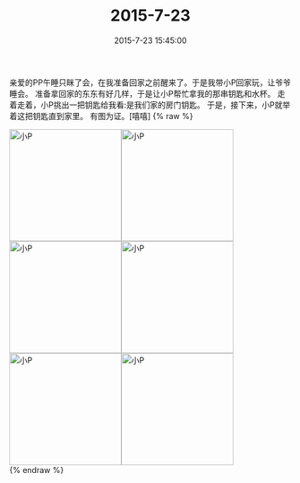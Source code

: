 ﻿---
title: 2015-7-23
date: 2015-7-23 15:45:00
tags:
categories: 妈妈
---
亲爱的PP午睡只眯了会，在我准备回家之前醒来了。于是我带小P回家玩，让爷爷睡会。
准备拿回家的东东有好几样，于是让小P帮忙拿我的那串钥匙和水杯。
走着走着，小P挑出一把钥匙给我看:是我们家的房门钥匙。
于是，接下来，小P就举着这把钥匙直到家里。
有图为证。[嘻嘻]
{% raw %}
<div style="width:500 px">
<div style="float:left; width:100 px"><img src="/2015-7-23-1/微信图片_20171011101303.jpg" width="200" alt="小P"></div>
<div style="float:left; width:100 px"><img src="/2015-7-23-1/微信图片_20171011101314.jpg" width="200" alt="小P"></div>
<div style="float:left; width:100 px"><img src="/2015-7-23-1/微信图片_20171011101322.jpg" width="200" alt="小P"></div>
<div style="float:left; width:100 px"><img src="/2015-7-23-1/微信图片_20171011101331.jpg" width="200" alt="小P"></div>
<div style="float:left; width:100 px"><img src="/2015-7-23-1/微信图片_20171011101342.jpg" width="200" alt="小P"></div>
<div style="float:left; width:100 px"><img src="/2015-7-23-1/微信图片_20171011101351.jpg" width="200" alt="小P"></div>
<div style="clear:both"></div>
</div>
{% endraw %}